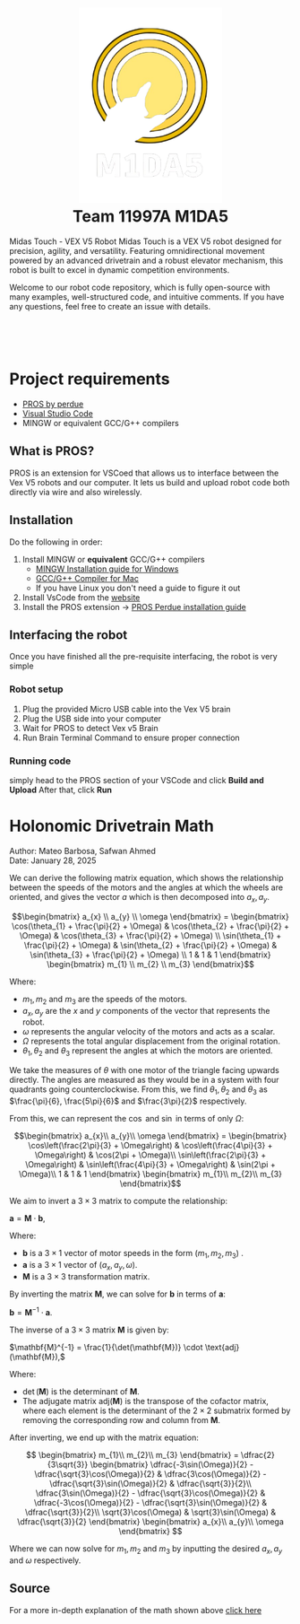 <h1 align="center">
   <img src="https://github.com/BloorVex-11997/midas-touch-2025/blob/main/midas-logo.png" width=256></img>
   <br>
   Team 11997A M1DA5
</h1>
<p>
   Midas Touch - VEX V5 Robot Midas Touch is a VEX V5 robot designed for precision, agility, and versatility. Featuring omnidirectional movement powered by an advanced drivetrain and a robust elevator mechanism, this robot is built to excel in dynamic competition environments. 
</p>
<p>
   Welcome to our robot code repository, which is fully open-source with many examples, well-structured code, and intuitive comments. If you have any questions, feel free to create an issue with details.
</p>
<br>
<br>
<br>


#   Project requirements
- [PROS by perdue](https://marketplace.visualstudio.com/items?itemName=sigbots.pros)
- [Visual Studio Code](https://code.visualstudio.com/download)
- MINGW or equivalent GCC/G++ compilers


## What is PROS?
PROS is an extension for VSCoed that allows us to interface between the Vex V5 robots and our computer. It lets us build and upload robot code both directly via wire and also wirelessly.


## Installation
Do the following in order:
1. Install MINGW or **equivalent** GCC/G++ compilers 
   - [MINGW Installation guide for Windows](https://www.youtube.com/watch?v=sXW2VLrQ3Bs)
   - [GCC/G++ Compiler for Mac](https://www.youtube.com/watch?v=wY24ehH6mC0)
   - If you have Linux you don't need a guide to figure it out
2. Install VsCode from the [website](https://code.visualstudio.com)
3. Install the PROS extension -> [PROS Perdue installation guide](https://pros.cs.purdue.edu/v5/getting-started/)


## Interfacing the robot 
Once you have finished all the pre-requisite interfacing, the robot is very simple

### Robot setup
1. Plug the provided Micro USB cable into the Vex V5 brain
2. Plug the USB side into your computer
3. Wait for PROS to detect Vex v5 Brain
4. Run Brain Terminal Command to ensure proper connection

### Running code
simply head to the PROS section of your VSCode and click 
**Build and Upload**
After that, click **Run**

# Holonomic Drivetrain Math

Author: Mateo Barbosa, Safwan Ahmed <br>
Date: January 28, 2025

We can derive the following matrix equation, which shows the relationship between the speeds of the motors and the angles at which the wheels are oriented, and gives the vector $a$ which is then decomposed into $a_x, a_{y}$.

$$\begin{bmatrix}
a_{x} \\
a_{y} \\
\omega
\end{bmatrix} =
\begin{bmatrix}
\cos(\theta_{1} + \frac{\pi}{2} + \Omega) & \cos(\theta_{2} + \frac{\pi}{2} + \Omega) & \cos(\theta_{3} + \frac{\pi}{2} + \Omega) \\
\sin(\theta_{1} + \frac{\pi}{2} + \Omega) & \sin(\theta_{2} + \frac{\pi}{2} + \Omega) & \sin(\theta_{3} + \frac{\pi}{2} + \Omega) \\
1 & 1 & 1
\end{bmatrix}
\begin{bmatrix}
m_{1} \\
m_{2} \\
m_{3}
\end{bmatrix}$$

Where:

- $m_{1}, m_{2}$ and $m_{3}$ are the speeds of the motors.
- $a_{x}, a_{y}$ are the $x$ and $y$ components of the vector that represents the robot.
- $\omega$ represents the angular velocity of the motors and acts as a scalar.
- $\Omega$ represents the total angular displacement from the original rotation.
- $\theta_{1}, \theta_{2}$ and $\theta_{3}$ represent the angles at which the motors are oriented.

We take the measures of $\theta$ with one motor of the triangle facing upwards directly. The angles are measured as they would be in a system with four quadrants going counterclockwise. From this, we find $\theta_{1}, \theta_{2}$ and $\theta_{3}$ as $\frac{\pi}{6}, \frac{5\pi}{6}$ and $\frac{3\pi}{2}$ respectively.

From this, we can represent the $\cos$ and $\sin$ in terms of only $\Omega$:

$$\begin{bmatrix}
a_{x}\\
a_{y}\\
\omega
\end{bmatrix} = 
\begin{bmatrix}
\cos\left(\frac{2\pi}{3} + \Omega\right) & \cos\left(\frac{4\pi}{3} + \Omega\right) & \cos(2\pi + \Omega)\\
\sin\left(\frac{2\pi}{3} + \Omega\right) & \sin\left(\frac{4\pi}{3} + \Omega\right) & \sin(2\pi + \Omega)\\
1 & 1 & 1
\end{bmatrix}
\begin{bmatrix}
m_{1}\\
m_{2}\\
m_{3}
\end{bmatrix}$$

We aim to invert a $3\times3$ matrix to compute the relationship:

$\mathbf{a} = \mathbf{M} \cdot \mathbf{b},$

Where:

- $\mathbf{b}$ is a $3\times1$ vector of motor speeds in the form $(m_1,m_2,m_3)$ .
- $\mathbf{a}$ is a $3\times1$ vector of $(a_x, a_y,\omega)$.
- $\mathbf{M}$ is a $3\times3$ transformation matrix.

By inverting the matrix $\mathbf{M}$, we can solve for $\mathbf{b}$ in terms of $\mathbf{a}$:

$\mathbf{b} = \mathbf{M}^{-1} \cdot \mathbf{a}.$

The inverse of a $3\times3$ matrix $\mathbf{M}$ is given by:

$\mathbf{M}^{-1} = \frac{1}{\det(\mathbf{M})} \cdot \text{adj}(\mathbf{M}),$

Where:

- $\det(\mathbf{M})$ is the determinant of $\mathbf{M}$.
- The adjugate matrix $\text{adj}(\mathbf{M})$ is the transpose of the cofactor matrix, where each element is the determinant of the $2\times2$ submatrix formed by removing the corresponding row and column from $\mathbf{M}$.

After inverting, we end up with the matrix equation:

$$
\begin{bmatrix}
m_{1}\\
m_{2}\\
m_{3}
\end{bmatrix} = 
\dfrac{2}{3\sqrt{3}}
\begin{bmatrix}
\dfrac{-3\sin(\Omega)}{2} - \dfrac{\sqrt{3}\cos(\Omega)}{2} & \dfrac{3\cos(\Omega)}{2} - \dfrac{\sqrt{3}\sin(\Omega)}{2} & \dfrac{\sqrt{3}}{2}\\
\dfrac{3\sin(\Omega)}{2} - \dfrac{\sqrt{3}\cos(\Omega)}{2} & \dfrac{-3\cos(\Omega)}{2} - \dfrac{\sqrt{3}\sin(\Omega)}{2} & \dfrac{\sqrt{3}}{2}\\
\sqrt{3}\cos(\Omega) & \sqrt{3}\sin(\Omega) & \dfrac{\sqrt{3}}{2}
\end{bmatrix}
\begin{bmatrix}
a_{x}\\
a_{y}\\
\omega
\end{bmatrix}
$$

Where we can now solve for $m_{1}, m_{2}$ and $m_{3}$ by inputting the desired $a_x, a_y$ and $\omega$ respectively.







## Source

For a more in-depth explanation of the math shown above [click here](https://youtu.be/ULQLD6VvXio?si=WE3N78HXeV3rWSJp)
